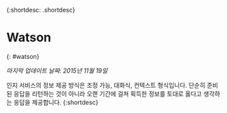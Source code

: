 {:shortdesc: .shortdesc} 

# Watson
{: #watson}

*마지막 업데이트 날짜: 2015년 11월 19일*

인지 서비스의 정보 제공 방식은 조정 가능, 대화식, 컨텍스트 형식입니다.
단순히 준비된 응답을 리턴하는 것이 아니라 오랜 기간에 걸쳐 획득한 정보를 토대로 옳다고 생각하는 응답을 제공합니다. 
{:shortdesc}




